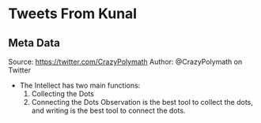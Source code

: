 # Tweets From Kunal

## Meta Data

Source:  https://twitter.com/CrazyPolymath 
Author: @CrazyPolymath on Twitter

- The Intellect has two main functions:
  1. Collecting the Dots
  2. Connecting the Dots
  Observation is the best tool to collect the dots, and writing is the best tool to connect the dots.
